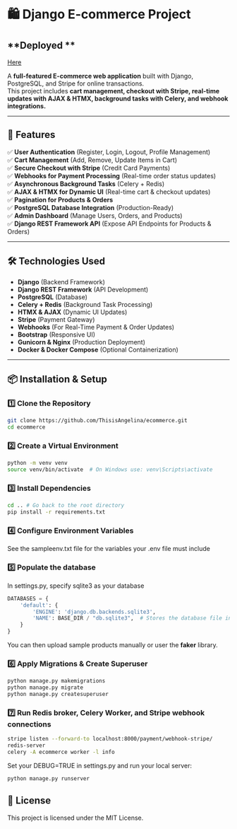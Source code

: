 # 🛍️ Django E-commerce Project
## **Deployed **
[Here](refresh.up.railway.app)


A **full-featured E-commerce web application** built with Django, PostgreSQL, and Stripe for online transactions.  
This project includes **cart management, checkout with Stripe, real-time updates with AJAX & HTMX, background tasks with Celery, and webhook integrations.**

---

## **🚀 Features**
✅ **User Authentication** (Register, Login, Logout, Profile Management)  
✅ **Cart Management** (Add, Remove, Update Items in Cart)  
✅ **Secure Checkout with Stripe** (Credit Card Payments)  
✅ **Webhooks for Payment Processing** (Real-time order status updates)  
✅ **Asynchronous Background Tasks** (Celery + Redis)  
✅ **AJAX & HTMX for Dynamic UI** (Real-time cart & checkout updates)  
✅ **Pagination for Products & Orders**  
✅ **PostgreSQL Database Integration** (Production-Ready)  
✅ **Admin Dashboard** (Manage Users, Orders, and Products)  
✅ **Django REST Framework API** (Expose API Endpoints for Products & Orders)  

---

## **🛠️ Technologies Used**
- **Django** (Backend Framework)
- **Django REST Framework** (API Development)
- **PostgreSQL** (Database)
- **Celery + Redis** (Background Task Processing)
- **HTMX & AJAX** (Dynamic UI Updates)
- **Stripe** (Payment Gateway)
- **Webhooks** (For Real-Time Payment & Order Updates)
- **Bootstrap** (Responsive UI)
- **Gunicorn & Nginx** (Production Deployment)
- **Docker & Docker Compose** (Optional Containerization)

---

## **📦 Installation & Setup**
### **1️⃣ Clone the Repository**
```bash
git clone https://github.com/ThisisAngelina/ecommerce.git
cd ecommerce
```

### **2️⃣ Create a Virtual Environment**
```bash
python -m venv venv
source venv/bin/activate  # On Windows use: venv\Scripts\activate
```

### **3️⃣ Install Dependencies**
```bash
cd .. # Go back to the root directory
pip install -r requirements.txt
```
### **4️⃣ Configure Environment Variables**

See the sampleenv.txt file for the variables your .env file must include

### **5️⃣ Populate the database**

In settings.py, specify sqlite3 as your database

```python
DATABASES = {
    'default': {
        'ENGINE': 'django.db.backends.sqlite3',
        'NAME': BASE_DIR / "db.sqlite3",  # Stores the database file in the project root
    }
}
```

You can then upload sample products manually or user the **faker** library.


### **6️⃣ Apply Migrations & Create Superuser**
```bash
python manage.py makemigrations
python manage.py migrate
python manage.py createsuperuser
```

### **7️⃣ Run Redis broker, Celery Worker, and Stripe webhook connections**
```bash
stripe listen --forward-to localhost:8000/payment/webhook-stripe/
redis-server
celery -A ecommerce worker -l info
```

Set your DEBUG=TRUE in settings.py and run your local server:
```bash
python manage.py runserver
```

## **📜 License**

This project is licensed under the MIT License.